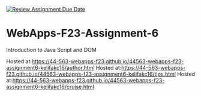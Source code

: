 [![Review Assignment Due Date](https://classroom.github.com/assets/deadline-readme-button-24ddc0f5d75046c5622901739e7c5dd533143b0c8e959d652212380cedb1ea36.svg)](https://classroom.github.com/a/b9NC0g7h)
# WebApps-F23-Assignment-6
Introduction to Java Script and DOM

Hosted at:https://44-563-webapps-f23.github.io/44563-webapps-f23-assignment6-kelifakc16/author.html
Hosted at:https://44-563-webapps-f23.github.io/44563-webapps-f23-assignment6-kelifakc16/tips.html
Hosted at:https://44-563-webapps-f23.github.io/44563-webapps-f23-assignment6-kelifakc16/cruise.html
